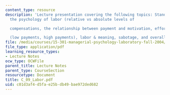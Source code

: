 ```yaml
---
content_type: resource
description: 'Lecture presentation covering the following topics: Standard perspective,
  the psychology of labor (relative vs absolute levels of

  compensations, the relationship between payment and motivation, effort, performance

  (low payments, high payments), labor & meaning, sabotage, and overall summary.'
file: /media/courses/15-301-managerial-psychology-laboratory-fall-2004/c01d3af4d5fae25bdb49bae972ded682_C_09_Labor.pdf
file_type: application/pdf
learning_resource_types:
- Lecture Notes
ocw_type: OCWFile
parent_title: Lecture Notes
parent_type: CourseSection
resourcetype: Document
title: C_09_Labor.pdf
uid: c01d3af4-d5fa-e25b-db49-bae972ded682
---
```

